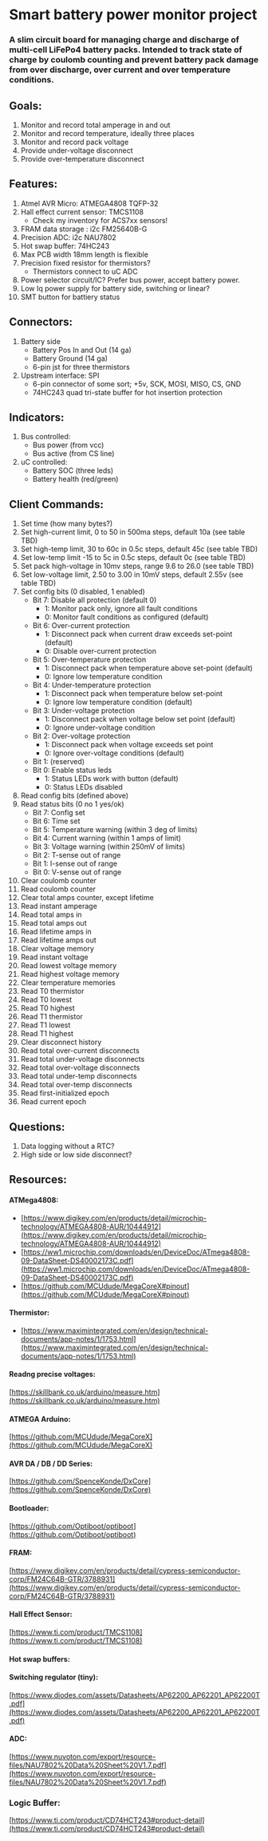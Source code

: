 # Smart battery power monitor project

### A slim circuit board for managing charge and discharge of multi-cell LiFePo4 battery packs. Intended to track state of charge by coulomb counting and prevent battery pack damage from over discharge, over current and over temperature conditions.

## Goals:

1. Monitor and record total amperage in and out
2. Monitor and record temperature, ideally three places
3. Monitor and record pack voltage
4. Provide under-voltage disconnect
5. Provide over-temperature disconnect

## Features:
1. Atmel AVR Micro: ATMEGA4808 TQFP-32
1. Hall effect current sensor: TMCS1108
   * Check my inventory for ACS7xx sensors!
3. FRAM data storage : i2c FM25640B-G
4. Precision ADC: i2c NAU7802
5. Hot swap buffer: 74HC243
6. Max PCB width 18mm length is flexible
7. Precision fixed resistor for thermistors?
   * Thermistors connect to uC ADC
8. Power selector circuit/IC? Prefer bus power, accept battery power.
9. Low Iq power supply for battery side, switching or linear?
10. SMT button for battiery status

## Connectors:

1. Battery side
   * Battery Pos In and Out (14 ga)
   * Battery Ground (14 ga)
   * 6-pin jst for three thermistors
1. Upstream interface: SPI
   * 6-pin connector of some sort; +5v, SCK, MOSI, MISO, CS, GND
   * 74HC243 quad tri-state buffer for hot insertion protection

## Indicators:

1. Bus controlled:
   * Bus power (from vcc)
   * Bus active (from CS line)
2. uC controlled:
   * Battery SOC (three leds)
   * Battery health (red/green)

## Client Commands:

1. Set time (how many bytes?)
2. Set high-current limit, 0 to 50 in 500ma steps, default 10a (see table TBD)
3. Set high-temp limit, 30 to 60c in 0.5c steps, default 45c (see table TBD)
4. Set low-temp limit -15 to 5c in 0.5c steps, default 0c (see table TBD)
5. Set pack high-voltage in 10mv steps, range 9.6 to 26.0 (see table TBD)
6. Set low-voltage limit, 2.50 to 3.00 in 10mV steps, default 2.55v (see table TBD)
7. Set config bits (0 disabled, 1 enabled)
   * Bit 7: Disable all protection (default 0)
     * 1: Monitor pack only, ignore all fault conditions
     * 0: Monitor fault conditions as configured (default)
   * Bit 6: Over-current protection
     * 1: Disconnect pack when current draw exceeds set-point (default)
     * 0: Disable over-current protection
   * Bit 5: Over-temperature protection
     * 1: Disconnect pack when temperature above set-point (default)
     * 0: Ignore low temperature condition
   * Bit 4: Under-temperature protection
     * 1: Disconnect pack when temperature below set-point
     * 0: Ignore low temperature condition (default)
   * Bit 3: Under-voltage protection
     * 1: Disconnect pack when voltage below set point (default)
     * 0: Ignore under-voltage condition
   * Bit 2: Over-voltage protection
     * 1: Disconnect pack when voltage exceeds set point
     * 0: Ignore over-voltage conditions (default)
   * Bit 1: (reserved)
   * Bit 0: Enable status leds
     * 1: Status LEDs work with button (default)
     * 0: Status LEDs disabled
8. Read config bits (defined above)
9. Read status bits (0 no 1 yes/ok)
   * Bit 7: Config set
   * Bit 6: Time set
   * Bit 5: Temperature warning (within 3 deg of limits)
   * Bit 4: Current warning (within 1 amps of limit)
   * Bit 3: Voltage warning (within 250mV of limits)
   * Bit 2: T-sense out of range
   * Bit 1: I-sense out of range
   * Bit 0: V-sense out of range
10. Clear coulomb counter
11. Read coulomb counter
12. Clear total amps counter, except lifetime
13. Read instant amperage
14. Read total amps in
15. Read total amps out
16. Read lifetime amps in
17. Read lifetime amps out
18. Clear voltage memory
19. Read instant voltage
20. Read lowest voltage memory
21. Read highest voltage memory
22. Clear temperature memories
23. Read T0 thermistor
24. Read T0 lowest
25. Read T0 highest
26. Read T1 thermistor
27. Read T1 lowest
28. Read T1 highest
29. Clear disconnect history
30. Read total over-current disconnects
31. Read total under-voltage disconnects
32. Read total over-voltage disconnects
33. Read total under-temp disconnects
34. Read total over-temp disconnects
35. Read first-initialized epoch
36. Read current epoch

## Questions:

1. Data logging without a RTC?
1. High side or low side disconnect?


## Resources:

#### ATMega4808:

* [https://www.digikey.com/en/products/detail/microchip-technology/ATMEGA4808-AUR/10444912](https://www.digikey.com/en/products/detail/microchip-technology/ATMEGA4808-AUR/10444912)
* [https://ww1.microchip.com/downloads/en/DeviceDoc/ATmega4808-09-DataSheet-DS40002173C.pdf](https://ww1.microchip.com/downloads/en/DeviceDoc/ATmega4808-09-DataSheet-DS40002173C.pdf)
* [https://github.com/MCUdude/MegaCoreX#pinout](https://github.com/MCUdude/MegaCoreX#pinout)

#### Thermistor:

* [https://www.maximintegrated.com/en/design/technical-documents/app-notes/1/1753.html](https://www.maximintegrated.com/en/design/technical-documents/app-notes/1/1753.html)

#### Readng precise voltages:

[https://skillbank.co.uk/arduino/measure.htm](https://skillbank.co.uk/arduino/measure.htm)

#### ATMEGA Arduino:

[https://github.com/MCUdude/MegaCoreX](https://github.com/MCUdude/MegaCoreX)

#### AVR DA / DB / DD Series:

[https://github.com/SpenceKonde/DxCore](https://github.com/SpenceKonde/DxCore)
#### Bootloader:

[https://github.com/Optiboot/optiboot](https://github.com/Optiboot/optiboot)

#### FRAM:

[https://www.digikey.com/en/products/detail/cypress-semiconductor-corp/FM24C64B-GTR/3788931](https://www.digikey.com/en/products/detail/cypress-semiconductor-corp/FM24C64B-GTR/3788931)

#### Hall Effect Sensor:

[https://www.ti.com/product/TMCS1108](https://www.ti.com/product/TMCS1108)

#### Hot swap buffers:

#### Switching regulator (tiny):

[https://www.diodes.com/assets/Datasheets/AP62200_AP62201_AP62200T.pdf](https://www.diodes.com/assets/Datasheets/AP62200_AP62201_AP62200T.pdf)

#### ADC:

[https://www.nuvoton.com/export/resource-files/NAU7802%20Data%20Sheet%20V1.7.pdf](https://www.nuvoton.com/export/resource-files/NAU7802%20Data%20Sheet%20V1.7.pdf)

### Logic Buffer:

[https://www.ti.com/product/CD74HCT243#product-detail](https://www.ti.com/product/CD74HCT243#product-detail)